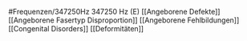 #Frequenzen/347250Hz
347250 Hz (E)
[[Angeborene Defekte]]
[[Angeborene Fasertyp Disproportion]]
[[Angeborene Fehlbildungen]]
[[Congenital Disorders]]
[[Deformitäten]]